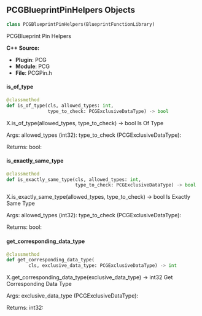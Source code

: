 ## PCGBlueprintPinHelpers Objects

```python
class PCGBlueprintPinHelpers(BlueprintFunctionLibrary)
```

PCGBlueprint Pin Helpers

**C++ Source:**

- **Plugin**: PCG
- **Module**: PCG
- **File**: PCGPin.h

<a id="unreal.PCGBlueprintPinHelpers.is_of_type"></a>

#### is_of_type

```python
@classmethod
def is_of_type(cls, allowed_types: int,
               type_to_check: PCGExclusiveDataType) -> bool
```

X.is_of_type(allowed_types, type_to_check) -> bool
Is Of Type

Args:
    allowed_types (int32): 
    type_to_check (PCGExclusiveDataType): 

Returns:
    bool:

<a id="unreal.PCGBlueprintPinHelpers.is_exactly_same_type"></a>

#### is_exactly_same_type

```python
@classmethod
def is_exactly_same_type(cls, allowed_types: int,
                         type_to_check: PCGExclusiveDataType) -> bool
```

X.is_exactly_same_type(allowed_types, type_to_check) -> bool
Is Exactly Same Type

Args:
    allowed_types (int32): 
    type_to_check (PCGExclusiveDataType): 

Returns:
    bool:

<a id="unreal.PCGBlueprintPinHelpers.get_corresponding_data_type"></a>

#### get_corresponding_data_type

```python
@classmethod
def get_corresponding_data_type(
        cls, exclusive_data_type: PCGExclusiveDataType) -> int
```

X.get_corresponding_data_type(exclusive_data_type) -> int32
Get Corresponding Data Type

Args:
    exclusive_data_type (PCGExclusiveDataType): 

Returns:
    int32:

<a id="unreal.PCGPin"></a>